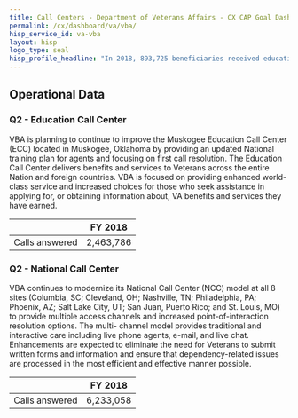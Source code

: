 ```yaml
---
title: Call Centers - Department of Veterans Affairs - CX CAP Goal Dashboard
permalink: /cx/dashboard/va/vba/
hisp_service_id: va-vba
layout: hisp
logo_type: seal
hisp_profile_headline: "In 2018, 893,725 beneficiaries received education benefits."
---
```


## Operational Data

### Q2 - Education Call Center

VBA is planning to continue to improve the Muskogee Education Call Center (ECC) located in Muskogee, Oklahoma by providing an updated National training plan for agents and focusing on first call resolution. The Education Call Center delivers benefits and services to Veterans across the entire Nation and foreign countries. VBA is focused on providing enhanced world-class service and increased choices for those who seek assistance in applying for, or obtaining information about, VA benefits and services they have earned.

|                |  FY 2018  |
|----------------|-----------|
| Calls answered | 2,463,786 | 

### Q2 - National Call Center

VBA continues to modernize its National Call Center (NCC) model at all 8 sites (Columbia, SC; Cleveland, OH; Nashville, TN; Philadelphia, PA; Phoenix, AZ; Salt Lake City, UT; San Juan, Puerto Rico; and St. Louis, MO) to provide multiple access channels and increased point-of-interaction resolution options. The multi- channel model provides traditional and interactive care including live phone agents, e-mail, and live chat. Enhancements are expected to eliminate the need for Veterans to submit written forms and information and ensure that dependency-related issues are processed in the most efficient and effective manner possible.

|                |  FY 2018  |
|----------------|-----------|
| Calls answered | 6,233,058 | 
